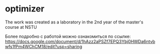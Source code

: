 # optimizer
The work was created as a laboratory in the 2nd year of the master's course at NSTU

Более подробно с работой можно ознакомиться по ссылке: https://docs.google.com/document/d/1hAzz2aPSZf7EPQ3Ybj0HWDa6ntvbwfs1fPm4WChCM18/edit?usp=sharing
